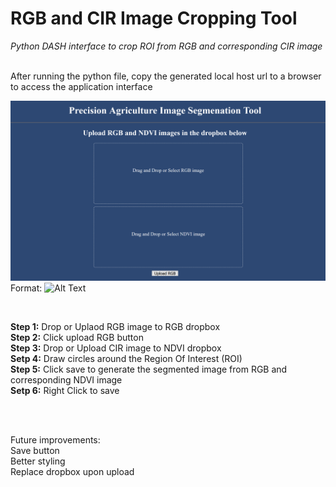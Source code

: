 # RGB and CIR Image Cropping Tool

<i>Python DASH interface to crop ROI from RGB and corresponding CIR image</i>

<br>
After running the python file, copy the generated local host url to a browser to access the application interface 
<br>

![Screenshot_2020-11-06 Dash](https://github.com/jithin8mathew/RGB_CIR_imageCropping_tool/blob/main/images/Screenshot_2020-11-06%20Dash.png)
Format: ![Alt Text](url)

<br>

<b>Step 1:</b> Drop or Uplaod RGB image to RGB dropbox <br>
<b>Step 2:</b> Click upload RGB button <br>
<b>Step 3:</b> Drop or Upload CIR image to NDVI dropbox <br>
<b>Setp 4:</b> Draw circles around the Region Of Interest (ROI) <br>
<b>Step 5:</b> Click save to generate the segmented image from RGB and corresponding NDVI image <br>
<b>Setp 6:</b> Right Click to save <br>

<br>
<br>

Future improvements: <br>
Save button<br>
Better styling<br>
Replace dropbox upon upload <br>


